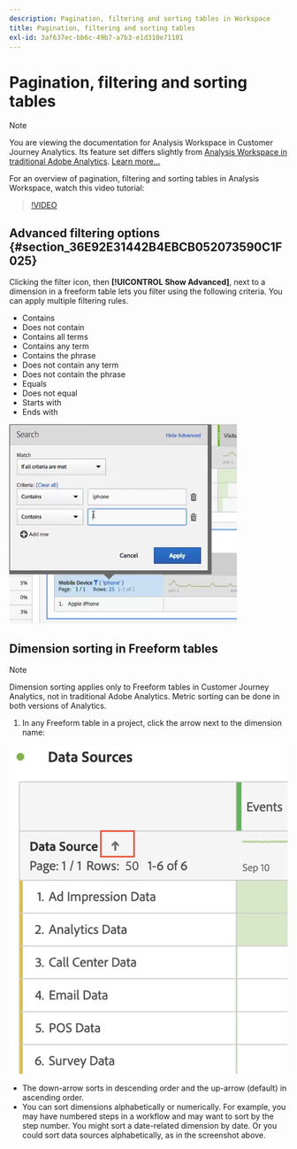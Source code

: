 ```yaml
---
description: Pagination, filtering and sorting tables in Workspace
title: Pagination, filtering and sorting tables
exl-id: 3af637ec-bb6c-49b7-a7b3-e1d310e71101
---
```

# Pagination, filtering and sorting tables

>[!NOTE]
>
>You are viewing the documentation for Analysis Workspace in Customer Journey Analytics. Its feature set differs slightly from [Analysis Workspace in traditional Adobe Analytics](https://docs.adobe.com/content/help/en/analytics/analyze/analysis-workspace/home.html). [Learn more...](/help/getting-started/cja-aa.md)

For an overview of pagination, filtering and sorting tables in Analysis Workspace, watch this video tutorial:

>[!VIDEO](https://video.tv.adobe.com/v/23968)

## Advanced filtering options {#section_36E92E31442B4EBCB052073590C1F025}

Clicking the filter icon, then **[!UICONTROL Show Advanced]**, next to a dimension in a freeform table lets you filter using the following criteria. You can apply multiple filtering rules.

* Contains 
* Does not contain 
* Contains all terms 
* Contains any term 
* Contains the phrase 
* Does not contain any term 
* Does not contain the phrase 
* Equals 
* Does not equal 
* Starts with 
* Ends with

![](assets/advanced-filter.png)

## Dimension sorting in Freeform tables

>[!NOTE]
>
>Dimension sorting applies only to Freeform tables in Customer Journey Analytics, not in traditional Adobe Analytics. Metric sorting can be done in both versions of Analytics.

1. In any Freeform table in a project, click the arrow next to the dimension name:

![](assets/sort-dimensions.png)

* The down-arrow sorts in descending order and the up-arrow (default) in ascending order.
* You can sort dimensions alphabetically or numerically. For example, you may have numbered steps in a workflow and may want to sort by the step number. You might sort a date-related dimension by date. Or you could sort data sources alphabetically, as in the screenshot above.
